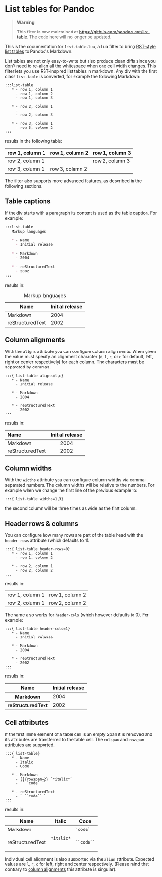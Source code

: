 # List tables for Pandoc

> **Warning**
>
> This filter is now maintained at
> <https://github.com/pandoc-ext/list-table>. The code here will
> no longer be updated.

This is the documentation for `list-table.lua`, a Lua filter
to bring [RST-style list tables] to Pandoc's Markdown.

List tables are not only easy-to-write but also produce clean
diffs since you don't need to re-align all the whitespace when
one cell width changes. This filter lets you use RST-inspired
list tables in markdown. Any div with the first class `list-table`
is converted, for example the following Markdown:

```
:::list-table
   * - row 1, column 1
     - row 1, column 2
     - row 1, column 3

   * - row 2, column 1
     -
     - row 2, column 3

   * - row 3, column 1
     - row 3, column 2
:::
```

results in the following table:

| row 1, column 1 | row 1, column 2 | row 1, column 3 |
|-----------------|-----------------|-----------------|
| row 2, column 1 |                 | row 2, column 3 |
| row 3, column 1 | row 3, column 2 |                 |

The filter also supports more advanced features,
as described in the following sections.

[RST-style list tables]: https://docutils.sourceforge.io/docs/ref/rst/directives.html#list-table

## Table captions

If the div starts with a paragraph its content is used as the table caption.
For example:

```markdown
:::list-table
   Markup languages

   * - Name
     - Initial release

   * - Markdown
     - 2004

   * - reStructuredText
     - 2002
:::
```

results in:

<!-- HTML because GFM does not support table captions -->
<table>
<caption>Markup languages</caption>
<thead>
<tr>
<th>Name</th>
<th>Initial release</th>
</tr>
</thead>
<tbody>
<tr>
<td>Markdown</td>
<td>2004</td>
</tr>
<tr>
<td>reStructuredText</td>
<td>2002</td>
</tr>
</tbody>
</table>

## Column alignments

With the `aligns` attribute you can configure column alignments. When given the
value must specify an alignment character (`d`, `l`, `r`, or `c` for default,
left, right or center respectively) for each column. The characters must be
separated by commas.

```
:::{.list-table aligns=l,c}
   * - Name
     - Initial release

   * - Markdown
     - 2004

   * - reStructuredText
     - 2002
:::
```

results in:

| Name             | Initial release |
|:-----------------|:---------------:|
| Markdown         |      2004       |
| reStructuredText |      2002       |

## Column widths

With the `widths` attribute you can configure column widths via
comma-separated numbers. The column widths will be relative to the numbers.
For example when we change the first line of the previous example to:

```
:::{.list-table widths=1,3}
```

the second column will be three times as wide as the first column.

<!-- no demo because GFM does not support inline CSS -->

## Header rows & columns

You can configure how many rows are part of the table head
with the `header-rows` attribute (which defaults to 1).

```
:::{.list-table header-rows=0}
   * - row 1, column 1
     - row 1, column 2

   * - row 2, column 1
     - row 2, column 2
:::
```

results in:

<table>
<tbody>
<tr>
<td>row 1, column 1</td>
<td>row 1, column 2</td>
</tr>
<tr>
<td>row 2, column 1</td>
<td>row 2, column 2</td>
</tr>
</tbody>
</table>

The same also works for `header-cols` (which however defaults to 0).
For example:

```
:::{.list-table header-cols=1}
   * - Name
     - Initial release

   * - Markdown
     - 2004

   * - reStructuredText
     - 2002
:::
```

results in:

<table>
<thead>
<tr>
<th>Name</th>
<th>Initial release</th>
</tr>
</thead>
<tbody>
<tr>
<th>Markdown</th>
<td>2004</td>
</tr>
<tr>
<th>reStructuredText</th>
<td>2002</td>
</tr>
</tbody>
</table>

## Cell attributes

If the first inline element of a table cell is an empty Span it
is removed and its attributes are transferred to the table cell.
The `colspan` and `rowspan` attributes are supported.

```
:::{.list-table}
   * - Name
     - Italic
     - Code

   * - Markdown
     - []{rowspan=2} `*italic*`
     - `` `code` ``

   * - reStructuredText
     - ` ``code`` `
:::
```

results in:

<table>
<thead>
<tr>
<th>Name</th>
<th>Italic</th>
<th>Code</th>
</tr>
</thead>
<tbody>
<tr>
<td>Markdown</td>
<td rowspan="2"> <code>*italic*</code></td>
<td><code>`code`</code></td>
</tr>
<tr>
<td><p>reStructuredText</p></td>
<td><p><code>``code``</code></p></td>
</tr>
</tbody>
</table>

Individual cell alignment is also supported via the `align` attribute.
Expected values are `l`, `r`, `c` for left, right and center respectively.
(Please mind that contrary to [column alignments](#column-alignments)
this attribute is singular).
